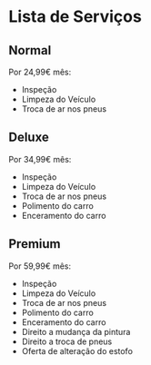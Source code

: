 # Lista de Serviços

## **Normal**

Por 24,99€ mês:

- Inspeção
- Limpeza do Veículo
- Troca de ar nos pneus  

## **Deluxe**

Por 34,99€ mês:

- Inspeção
- Limpeza do Veículo
- Troca de ar nos pneus  
- Polimento do carro
- Enceramento do carro

## **Premium**

Por 59,99€ mês:

- Inspeção
- Limpeza do Veículo
- Troca de ar nos pneus  
- Polimento do carro
- Enceramento do carro
- Direito a mudança da pintura
- Direito a troca de pneus
- Oferta de alteração do estofo